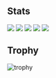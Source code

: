 ## Stats
![](http://github-profile-summary-cards.vercel.app/api/cards/profile-details?username=T0RA1107&theme=gruvbox)
![](http://github-profile-summary-cards.vercel.app/api/cards/repos-per-language?username=T0RA1107&theme=gruvbox)
![](http://github-profile-summary-cards.vercel.app/api/cards/most-commit-language?username=T0RA1107&theme=gruvbox)
![](http://github-profile-summary-cards.vercel.app/api/cards/stats?username=T0RA1107&theme=gruvbox)
![](http://github-profile-summary-cards.vercel.app/api/cards/productive-time?username=T0RA1107&theme=gruvbox&utcOffset=9)

## Trophy
![trophy](https://github-profile-trophy.vercel.app/?username=T0RA1107&theme=gruvbox)
